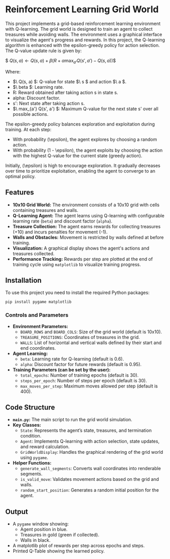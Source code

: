 # Reinforcement Learning Grid World

This project implements a grid-based reinforcement learning environment with Q-learning. The grid world is designed to train an agent to collect treasures while avoiding walls. The environment uses a graphical interface to visualize the agent's progress and rewards.
In this project, the Q-learning algorithm is enhanced with the epsilon-greedy policy for action selection. The Q-value update rule is given by:

$$\
Q(s, a) \leftarrow Q(s, a) + \beta \big( R + \alpha \max_{a'} Q(s', a') - Q(s, a) \big)
\$$

Where:
- $\ Q(s, a) $: Q-value for state $\ s $ and action $\ a $.
- $\ beta $: Learning rate.
- R: Reward obtained after taking action s in state s.
- alpha: Discount factor.
- s': Next state after taking action s.
- $\ max_{a'} Q(s', a') $: Maximum Q-value for the next state s' over all possible actions.

The epsilon-greedy policy balances exploration and exploitation during training. At each step:
- With probability \(\epsilon\), the agent explores by choosing a random action.
- With probability \(1 - \epsilon\), the agent exploits by choosing the action with the highest Q-value for the current state (greedy action).

Initially, \(\epsilon\) is high to encourage exploration. It gradually decreases over time to prioritize exploitation, enabling the agent to converge to an optimal policy.



## Features

- **10x10 Grid World:** The environment consists of a 10x10 grid with cells containing treasures and walls.
- **Q-Learning Agent:** The agent learns using Q-learning with configurable learning rate (`beta`) and discount factor (`alpha`).
- **Treasure Collection:** The agent earns rewards for collecting treasures  (+10) and incurs penalties for movement (-1).
- **Walls and Obstacles:** Movement is restricted by walls defined at before training.
- **Visualization:** A graphical display shows the agent's actions and treasures collected.
- **Performance Tracking:** Rewards per step are plotted at the end of training cycle using `matplotlib` to visualize training progress.

## Installation

To use this project you need to install the required Python packages:
   ```bash
   pip install pygame matplotlib
   ```

### Controls and Parameters

- **Environment Parameters:**
  - `BOARD_ROWS` and `BOARD_COLS`: Size of the grid world (default is 10x10).
  - `TREASURE_POSITIONS`: Coordinates of treasures in the grid.
  - `WALLS`: List of horizontal and vertical walls defined by their start and end coordinates.
- **Agent Learning:**
  - `beta`: Learning rate for Q-learning (default is 0.6).
  - `alpha`: Discount factor for future rewards (default is 0.95).
- **Training Parameters (can be set by the user):**
  - `total_epochs`: Number of training epochs (default is 30).
  - `steps_per_epoch`: Number of steps per epoch (default is 30).
  - `max_moves_per_step`: Maximum moves allowed per step (default is 400).

## Code Structure

- **`main.py`:** The main script to run the grid world simulation.
- **Key Classes:**
  - `State`: Represents the agent’s state, treasures, and termination condition.
  - `Agent`: Implements Q-learning with action selection, state updates, and reward calculation.
  - `GridWorldDisplay`: Handles the graphical rendering of the grid world using `pygame`.
- **Helper Functions:**
  - `generate_wall_segments`: Converts wall coordinates into renderable segments.
  - `is_valid_move`: Validates movement actions based on the grid and walls.
  - `random_start_position`: Generates a random initial position for the agent.

## Output

- A `pygame` window showing:
  - Agent position in blue.
  - Treasures in gold (green if collected).
  - Walls in black.
- A matplotlib plot of rewards per step across epochs and steps.
- Printed Q-Table showing the learned policy.

